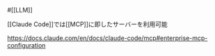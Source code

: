 #[[LLM]]

[[Claude Code]]では[[MCP]]に即したサーバーを利用可能

<https://docs.claude.com/en/docs/claude-code/mcp#enterprise-mcp-configuration>